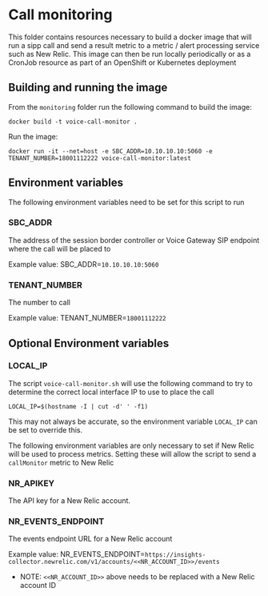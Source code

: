 # Call monitoring
This folder contains resources necessary to build a docker image that will run a sipp call and send a result metric to a metric / alert processing service such as New Relic.
This image can then be run locally periodically or as a CronJob resource as part of an OpenShift or Kubernetes deployment

## Building and running the image
From the `monitoring` folder run the following command to build the image:
```
docker build -t voice-call-monitor .
```

Run the image:
```
docker run -it --net=host -e SBC_ADDR=10.10.10.10:5060 -e TENANT_NUMBER=18001112222 voice-call-monitor:latest
```



## Environment variables
The following environment variables need to be set for this script to run

### SBC_ADDR
The address of the session border controller or Voice Gateway SIP endpoint where the call will be placed to

Example value: SBC_ADDR=`10.10.10.10:5060`

### TENANT_NUMBER
The number to call

Example value: TENANT_NUMBER=`18001112222`


## Optional Environment variables
### LOCAL_IP
The script `voice-call-monitor.sh` will use the following command to try to determine the correct local interface IP to use to place the call
```
LOCAL_IP=$(hostname -I | cut -d' ' -f1)
```
This may not always be accurate, so the environment variable `LOCAL_IP` can be set to override this.


The following environment variables are only necessary to set if New Relic will be used to process metrics. Setting these will allow the script to send a `callMonitor` metric to New Relic

### NR_APIKEY
The API key for a New Relic account.

### NR_EVENTS_ENDPOINT
The events endpoint URL for a New Relic account

Example value: NR_EVENTS_ENDPOINT=`https://insights-collector.newrelic.com/v1/accounts/<<NR_ACCOUNT_ID>>/events`
- NOTE: `<<NR_ACCOUNT_ID>>` above needs to be replaced with a New Relic account ID
